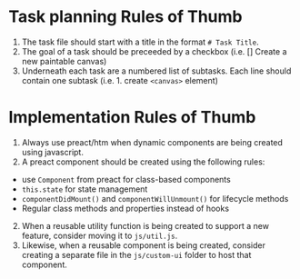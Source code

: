 # Task planning Rules of Thumb
1. The task file should start with a title in the format `# Task Title`.
2. The goal of a task should be preceeded by a checkbox (i.e. [] Create a new paintable canvas)
3. Underneath each task are a numbered list of subtasks. Each line should contain one subtask (i.e. 1. create `<canvas>` element)

# Implementation Rules of Thumb
1. Always use preact/htm when dynamic components are being created using javascript.
2. A preact component should be created using the following rules:
- use `Component` from preact for class-based components
- `this.state` for state management
- `componentDidMount()` and `componentWillUnmount()` for lifecycle methods
- Regular class methods and properties instead of hooks
2. When a reusable utility function is being created to support a new feature, consider moving it to `js/util.js`.
3. Likewise, when a reusable component is being created, consider creating a separate file in the `js/custom-ui` folder to host that component.
